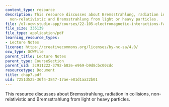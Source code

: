 ```yaml
---
content_type: resource
description: This resource discusses about Bremsstrahlung, radiation in collisions,
  non-relativistic and Bremsstrahlung from light or heavy particles.
file: /ol-ocw-studio-app/courses/22-105-electromagnetic-interactions-fall-2005/7251d52536f4384717aee81d1aa22b01_chap7.pdf
file_size: 335139
file_type: application/pdf
learning_resource_types:
- Lecture Notes
license: https://creativecommons.org/licenses/by-nc-sa/4.0/
ocw_type: OCWFile
parent_title: Lecture Notes
parent_type: CourseSection
parent_uid: 3c911222-3792-b82e-e969-b9d8cbc00cdc
resourcetype: Document
title: chap7.pdf
uid: 7251d525-36f4-3847-17ae-e81d1aa22b01
---
```

This resource discusses about Bremsstrahlung, radiation in collisions, non-relativistic and Bremsstrahlung from light or heavy particles.